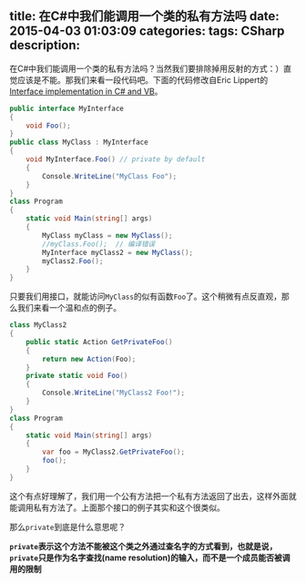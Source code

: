 title: 在C#中我们能调用一个类的私有方法吗
date: 2015-04-03 01:03:09
categories:
tags: CSharp
description:
---
在C#中我们能调用一个类的私有方法吗？当然我们要排除掉用反射的方式：）直觉应该是不能。那我们来看一段代码吧。下面的代码修改自Eric Lippert的[Interface implementation in C# and VB](http://blog.coverity.com/2013/10/09/interface-implementation/)。

```c#
public interface MyInterface
{
	void Foo();
}
public class MyClass : MyInterface
{
	void MyInterface.Foo() // private by default
	{
		Console.WriteLine("MyClass Foo");
	}
}
class Program
{
	static void Main(string[] args)
	{
		MyClass myClass = new MyClass();
		//myClass.Foo();  // 编译错误
		MyInterface myClass2 = new MyClass();
		myClass2.Foo();
	}
}
```

只要我们用接口，就能访问`MyClass`的似有函数`Foo`了。这个稍微有点反直观，那么我们来看一个温和点的例子。

```c#
class MyClass2
{
	public static Action GetPrivateFoo()
	{
		return new Action(Foo);
	}
	private static void Foo()
	{
		Console.WriteLine("MyClass2 Foo!");
	}
}
class Program
{
	static void Main(string[] args)
	{
		var foo = MyClass2.GetPrivateFoo();
		foo();
	}
}	
```

这个有点好理解了，我们用一个公有方法把一个私有方法返回了出去，这样外面就能调用私有方法了。上面那个接口的例子其实和这个很类似。

那么`private`到底是什么意思呢？

**`private`表示这个方法不能被这个类之外通过查名字的方式看到，也就是说，`private`只是作为名字查找(name resolution)的输入，而不是一个成员能否被调用的限制**





